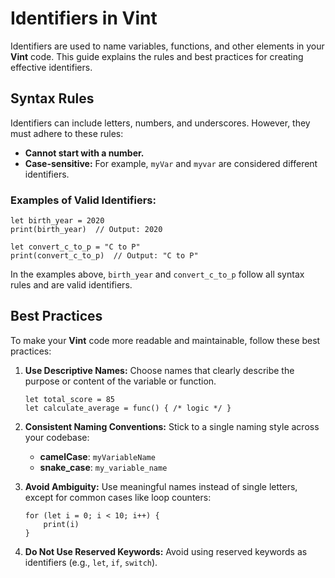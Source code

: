 # Identifiers in Vint

Identifiers are used to name variables, functions, and other elements in your **Vint** code. This guide explains the rules and best practices for creating effective identifiers.

## Syntax Rules

Identifiers can include letters, numbers, and underscores. However, they must adhere to these rules:

- **Cannot start with a number.**
- **Case-sensitive:** For example, `myVar` and `myvar` are considered different identifiers.

### Examples of Valid Identifiers:

```vint
let birth_year = 2020
print(birth_year)  // Output: 2020

let convert_c_to_p = "C to P"
print(convert_c_to_p)  // Output: "C to P"
```

In the examples above, `birth_year` and `convert_c_to_p` follow all syntax rules and are valid identifiers.

## Best Practices

To make your **Vint** code more readable and maintainable, follow these best practices:

1. **Use Descriptive Names:** Choose names that clearly describe the purpose or content of the variable or function.
   ```vint
   let total_score = 85
   let calculate_average = func() { /* logic */ }
   ```

2. **Consistent Naming Conventions:** Stick to a single naming style across your codebase:
   - **camelCase**: `myVariableName`
   - **snake_case**: `my_variable_name`

3. **Avoid Ambiguity:** Use meaningful names instead of single letters, except for common cases like loop counters:
   ```vint
   for (let i = 0; i < 10; i++) {
       print(i)
   }
   ```

4. **Do Not Use Reserved Keywords:** Avoid using reserved keywords as identifiers (e.g., `let`, `if`, `switch`).
